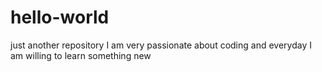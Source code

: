 # hello-world
just another repository
I am very passionate about coding and everyday I am willing to learn something new
